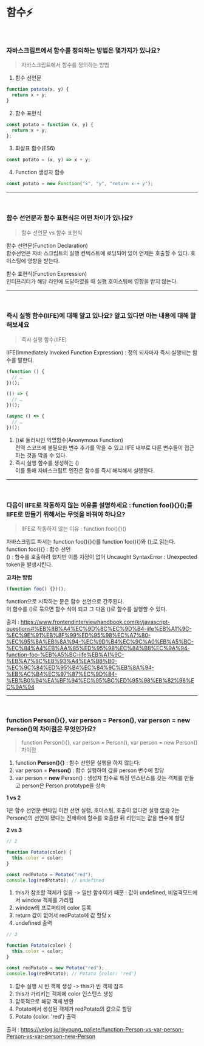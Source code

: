 # 함수⚡️

<br/>

### 자바스크립트에서 함수를 정의하는 방법은 몇가지가 있나요?

> 자바스크립트에서 함수를 정의하는 방법

1. 함수 선언문

```js
function potato(x, y) {
  return x + y;
}
```

2. 함수 표현식

```js
const potato = function (x, y) {
  return x + y;
};
```

3. 화살표 함수(ES6)

```js
const potato = (x, y) => x + y;
```

4. Function 생성자 함수

```js
const potato = new Function("x", "y", "return x + y");
```

---

<br/>

### 함수 선언문과 함수 표현식은 어떤 차이가 있나요?

> 함수 선언문 vs 함수 표현식

함수 선언문(Function Declaration)  
함수선언은 자바 스크립트의 실행 컨텍스트에 로딩되어 있어 언제든 호출할 수 있다.
호이스팅에 영향을 받는다.

함수 표현식(Function Expression)  
인터프리터가 해당 라인에 도달하였을 때 실행
호이스팅에 영향을 받지 않는다.

---

<br/>

### 즉시 실행 함수(IIFE)에 대해 알고 있나요? 알고 있다면 아는 내용에 대해 말해보세요

> 즉시 실행 함수(IIFE)

IIFE(Immediately Invoked Function Expression) : 정의 되자마자 즉시 실행되는 함수를 말한다.

```js
(function () {
  // …
})();

(() => {
  // …
})();

(async () => {
  // …
})();
```

1. ()로 둘러싸인 익명함수(Anonymous Function)  
   전역 스코프에 불필요한 변수 추가를 막을 수 있고 IIFE 내부로 다른 변수들이 접근하는 것을 막을 수 있다.
2. 즉시 실행 함수를 생성하는 ()  
   이를 통해 자바스크립트 엔진은 함수를 즉시 해석해서 실행한다.

---

<br/>

### 다음이 IIFE로 작동하지 않는 이유를 설명하세요 : function foo(){}();를 IIFE로 만들기 위해서는 무엇을 바꿔야 하나요?

> IIFE로 작동하지 않는 이유 : function foo(){}()

자바스크립트 파서는 function foo(){}()를 function foo(){}와 ();로 읽는다.  
function foo(){} : 함수 선언  
() : 함수를 호출하려 했지만 이름 지정이 없어 Uncaught SyntaxError : Unexpected token을 발생시킨다.

**고치는 방법**

```js
(function foo() {})();
```

function으로 시작하는 문은 함수 선언으로 간주된다.  
이 함수를 ()로 묶으면 함수 식이 되고 그 다음 ()로 함수를 실행할 수 있다.

출처 : https://www.frontendinterviewhandbook.com/kr/javascript-questions#%EB%8B%A4%EC%9D%8C%EC%9D%B4-iife%EB%A1%9C-%EC%9E%91%EB%8F%99%ED%95%98%EC%A7%80-%EC%95%8A%EB%8A%94-%EC%9D%B4%EC%9C%A0%EB%A5%BC-%EC%84%A4%EB%AA%85%ED%95%98%EC%84%B8%EC%9A%94-function-foo-%EB%A5%BC-iife%EB%A1%9C-%EB%A7%8C%EB%93%A4%EA%B8%B0-%EC%9C%84%ED%95%B4%EC%84%9C%EB%8A%94-%EB%AC%B4%EC%97%87%EC%9D%84-%EB%B0%94%EA%BF%94%EC%95%BC%ED%95%98%EB%82%98%EC%9A%94

---

<br/>

### function Person(){}, var person = Person(), var person = new Person()의 차이점은 무엇인가요?

> function Person(){}, var person = Person(), var person = new Person() 차이점

1. function **Person(){}** : 함수 선언문 실행을 하지 않는다.
2. var person = **Person()** : 함수 실행하여 값을 person 변수에 할당
3. var person = **new** Person() : 생성자 함수로 특정 인스턴스를 갖는 객체를 만들고 person은 Person.prototype을 상속

**1 vs 2**

1은 함수 선언문 런타임 이전 선언 실행, 호이스팅, 호출이 없다면 실행 없음
2는 Person()의 선언이 됐다는 전제하에 함수를 호출한 뒤 리턴되는 값을 변수에 할당

**2 vs 3**

```js
// 2

function Potato(color) {
  this.color = color;
}

const redPotato = Potato("red");
console.log(redPotato); // undefined
```

1. this가 참조할 객체가 없음 -> 일반 함수이기 때문 : 값이 undefined, 비엄격모드에서 window 객체를 가리킴
2. window의 프로퍼티에 color 등록
3. return 값이 없어서 redPotato에 값 할당 x
4. undefined 출력

```js
// 3

function Potato(color) {
  this.color = color;
}

const redPotato = new Potato("red");
console.log(redPotato); // Potato {color: 'red'}
```

1. 함수 실행 시 빈 객체 생성 -> this가 빈 객체 참조
2. this가 가리키는 객체에 color 인스턴스 생성
3. 암묵적으로 해당 객체 반환
4. Potato에서 생성된 객체가 redPotato의 값으로 할당
5. Potato {color: 'red'} 출력

출처 : https://velog.io/@young_pallete/function-Person-vs-var-person-Person-vs-var-person-new-Person
